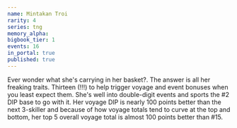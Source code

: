 ```yaml
---
name: Mintakan Troi
rarity: 4
series: tng
memory_alpha:
bigbook_tier: 1
events: 16
in_portal: true
published: true
---
```


Ever wonder what she's carrying in her basket?. The answer is all her freaking traits. Thirteen (!!!) to help trigger voyage and event bonuses when you least expect them. She's well into double-digit events and sports the #2 DIP base to go with it. Her voyage DIP is nearly 100 points better than the next 3-skiller and because of how voyage totals tend to curve at the top and bottom, her top 5 overall voyage total is almost 100 points better than #15.
